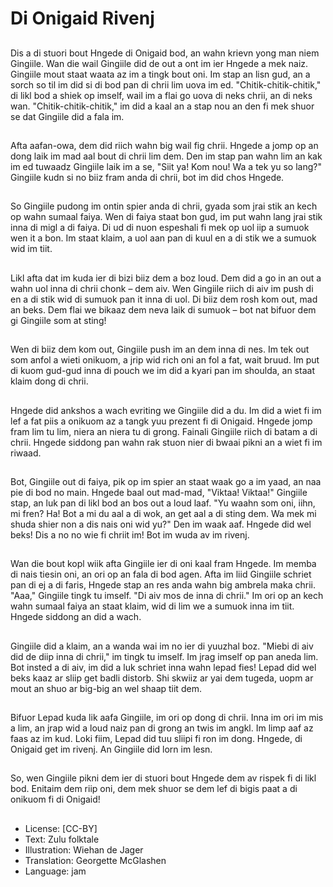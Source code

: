 # Di Onigaid Rivenj

##
Dis a di stuori bout Hngede di Onigaid bod, an wahn krievn yong man niem Gingiile. Wan die wail Gingiile did de out a ont im ier Hngede a mek naiz. Gingiile mout staat waata az im a tingk bout oni. Im stap an lisn gud, an a sorch so til im did si di bod pan di chrii lim uova im ed. "Chitik-chitik-chitik," di likl bod a shiek op imself, wail im a flai go uova di neks chrii, an di neks wan. "Chitik-chitik-chitik," im did a kaal an a stap nou an den fi mek shuor se dat Gingiile did a fala im.

##
Afta aafan-owa, dem did riich wahn big wail fig chrii. Hngede a jomp op an dong laik im mad aal bout di chrii lim dem. Den im stap pan wahn lim an kak im ed tuwaadz Gingiile laik im a se, "Siit ya! Kom nou! Wa a tek yu so lang?" Gingiile kudn si no biiz fram anda di chrii, bot im did chos Hngede.

##
So Gingiile pudong im ontin spier anda di chrii, gyada som jrai stik an kech op wahn sumaal faiya. Wen di faiya staat bon gud, im put wahn lang jrai stik inna di migl a di faiya. Di ud di nuon espeshali fi mek op uol iip a sumuok wen it a bon. Im staat klaim, a uol aan pan di kuul en a di stik we a sumuok wid im tiit.

##
Likl afta dat im kuda ier di bizi biiz dem a boz loud. Dem did a go in an out a wahn uol inna di chrii chonk – dem aiv. Wen Gingiile riich di aiv im push di en a di stik wid di sumuok pan it inna di uol. Di biiz dem rosh kom out, mad an beks. Dem flai we bikaaz dem neva laik di sumuok – bot nat bifuor dem gi Gingiile som at sting!

##
Wen di biiz dem kom out, Gingiile push im an dem inna di nes. Im tek out som anfol a wieti onikuom, a jrip wid rich oni an fol a fat, wait bruud. Im put di kuom gud-gud inna di pouch we im did a kyari pan im shoulda, an staat klaim dong di chrii.

##
Hngede did ankshos a wach evriting we Gingiile did a du. Im did a wiet fi im lef a fat piis a onikuom az a tangk yuu prezent fi di Onigaid. Hngede jomp fram lim tu lim, niera an niera tu di grong. Fainali Gingiile riich di batam a di chrii. Hngede siddong pan wahn rak stuon nier di bwaai pikni an a wiet fi im riwaad.

##
Bot, Gingiile out di faiya, pik op im spier an staat waak go a im yaad, an naa pie di bod no main. Hngede baal out mad-mad, "Viktaa! Viktaa!" Gingiile stap, an luk pan di likl bod an bos out a loud laaf. "Yu waahn som oni, iihn, mi fren? Ha! Bot a mi du aal a di wok, an get aal a di sting dem. Wa mek mi shuda shier non a dis nais oni wid yu?" Den im waak aaf. Hngede did wel beks! Dis a no no wie fi chriit im! Bot im wuda av im rivenj.

##
Wan die bout kopl wiik afta Gingiile ier di oni kaal fram Hngede. Im memba di nais tiesin oni, an ori op an fala di bod agen. Afta im liid Gingiile schriet pan di ej a di faris, Hngede stap an res anda wahn big ambrela maka chrii. "Aaa," Gingiile tingk tu imself. "Di aiv mos de inna di chrii." Im ori op an kech wahn sumaal faiya an staat klaim, wid di lim we a sumuok inna im tiit. Hngede siddong an did a wach.

##
Gingiile did a klaim, an a wanda wai im no ier di yuuzhal boz. "Miebi di aiv did de diip inna di chrii," im tingk tu imself. Im jrag imself op pan aneda lim. Bot insted a di aiv, im did a luk schriet inna wahn lepad fies! Lepad did wel beks kaaz ar sliip get badli distorb. Shi skwiiz ar yai dem tugeda, uopm ar mout an shuo ar big-big an wel shaap tiit dem.

##
Bifuor Lepad kuda lik aafa Gingiile, im ori op dong di chrii. Inna im ori im mis a lim, an jrap wid a loud naiz pan di grong an twis im angkl. Im limp aaf az faas az im kud. Loki fiim, Lepad did tuu sliipi fi ron im dong. Hngede, di Onigaid get im rivenj. An Gingiile did lorn im lesn.

##
So, wen Gingiile pikni dem ier di stuori bout Hngede dem av rispek fi di likl bod. Enitaim dem riip oni, dem mek shuor se dem lef di bigis paat a di onikuom fi di Onigaid!

##
* License: [CC-BY]
* Text: Zulu folktale
* Illustration: Wiehan de Jager
* Translation: Georgette McGlashen
* Language: jam

